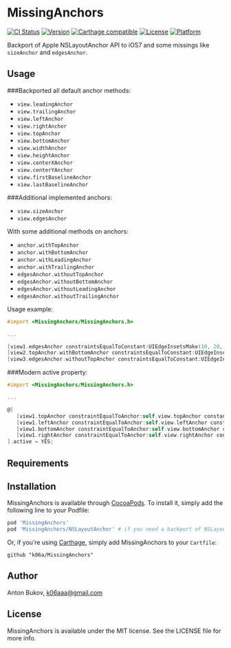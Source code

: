 # MissingAnchors

[![CI Status](http://img.shields.io/travis/k06a/MissingAnchors.svg?style=flat)](https://travis-ci.org/k06a/MissingAnchors)
[![Version](https://img.shields.io/cocoapods/v/MissingAnchors.svg?style=flat)](http://cocoapods.org/pods/MissingAnchors)
[![Carthage compatible](https://img.shields.io/badge/Carthage-compatible-4BC51D.svg?style=flat)](https://github.com/Carthage/Carthage)
[![License](https://img.shields.io/cocoapods/l/MissingAnchors.svg?style=flat)](http://cocoapods.org/pods/MissingAnchors)
[![Platform](https://img.shields.io/cocoapods/p/MissingAnchors.svg?style=flat)](http://cocoapods.org/pods/MissingAnchors)

Backport of Apple NSLayoutAnchor API to iOS7 and some missings like `sizeAnchor` and `edgesAnchor`.

## Usage

###Backported all default anchor methods:
- `view.leadingAnchor`
- `view.trailingAnchor`
- `view.leftAnchor`
- `view.rightAnchor`
- `view.topAnchor`
- `view.bottomAnchor`
- `view.widthAnchor`
- `view.heightAnchor`
- `view.centerXAnchor`
- `view.centerYAnchor`
- `view.firstBaselineAnchor`
- `view.lastBaselineAnchor`

###Additional implemented anchors:
- `view.sizeAnchor`
- `view.edgesAnchor`

With some additional methods on anchors:

- `anchor.withTopAnchor`
- `anchor.withBottomAnchor`
- `anchor.withLeadingAnchor`
- `anchor.withTrailingAnchor`
- `edgesAnchor.withoutTopAnchor`
- `edgesAnchor.withoutBottomAnchor`
- `edgesAnchor.withoutLeadingAnchor`
- `edgesAnchor.withoutTrailingAnchor`

Usage example:
```objective-c
#import <MissingAnchors/MissingAnchors.h>

...

[view1.edgesAnchor constraintsEqualToConstant:UIEdgeInsetsMake(10, 20, 30, 40)].active = YES;
[view2.topAnchor.withBottomAnchor constraintsEqualToConstant:UIEdgeInsetsMake(10, 0, 30, 0)].active = YES;
[view3.edgesAnchor.withoutTopAnchor constraintsEqualToConstant:UIEdgeInsetsMake(0, 20, 30, 40)].active = YES;
```

###Modern active property:
```objective-c
#import <MissingAnchors/MissingAnchors.h>

...

@[
   [view1.topAnchor constraintEqualToAnchor:self.view.topAnchor constant:10],
   [view1.leftAnchor constraintEqualToAnchor:self.view.leftAnchor constant:20],
   [view1.bottomAnchor constraintEqualToAnchor:self.view.bottomAnchor constant:-30],
   [view1.rightAnchor constraintEqualToAnchor:self.view.rightAnchor constant:-40],
].active = YES;
```

## Requirements

## Installation

MissingAnchors is available through [CocoaPods](http://cocoapods.org). To install
it, simply add the following line to your Podfile:

```ruby
pod 'MissingAnchors'
pod 'MissingAnchors/NSLayoutAnchor' # if you need a backport of NSLayoutAnchor to iOS 7
```

Or, if you’re using [Carthage](https://github.com/Carthage/Carthage), simply add MissingAnchors to your `Cartfile`:

```
github "k06a/MissingAnchors"
```

## Author

Anton Bukov, k06aaa@gmail.com

## License

MissingAnchors is available under the MIT license. See the LICENSE file for more info.
